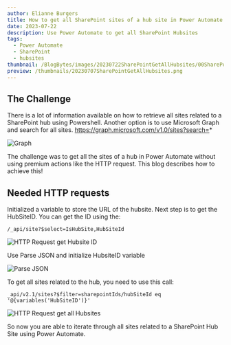 ```yaml
---
author: Elianne Burgers
title: How to get all SharePoint sites of a hub site in Power Automate
date: 2023-07-22
description: Use Power Automate to get all SharePoint Hubsites
tags:
  - Power Automate
  - SharePoint
  - hubsites
thumbnail: /BlogBytes/images/20230722SharePointGetAllHubsites/00SharePointHubsites.png
preview: /thumbnails/20230707SharePointGetAllHubsites.png
---
```


## The Challenge
There is a lot of information available on how to retrieve all sites related to a SharePoint hub using Powershell. 
Another option is to use Microsoft Graph and search for all sites.
https://graph.microsoft.com/v1.0/sites?search=*

![Graph](/blog/images/20230722SharePointGetAllHubsites/1-Graph.png)

The challenge was to get all the sites of a hub in Power Automate without using premium actions like the HTTP request.
This blog describes how to achieve this!

## Needed HTTP requests
Initialized a variable to store the URL of the hubsite. Next step is to get the HubSiteID. You can get the ID using the: 
```
/_api/site?$select=IsHubSite,HubSiteId
``` 

![HTTP Request get Hubsite ID](/blog/images/20230722SharePointGetAllHubsites/2-HTTPGetHubsiteID.png)

Use Parse JSON and initialize HubsiteID variable

![Parse JSON](/blog/images/20230722SharePointGetAllHubsites/3-ParseJsonHubsiteID.png)

To get all sites related to the hub, you need to use this call: 
```
_api/v2.1/sites?$filter=sharepointIds/hubSiteId eq '@{variables('HubSiteID')}'
```

![HTTP Request get all Hubsites](/blog/images/20230722SharePointGetAllHubsites/4-HTTPGetAllHubsites.png)


So now you are able to iterate through all sites related to a SharePoint Hub Site using Power Automate.